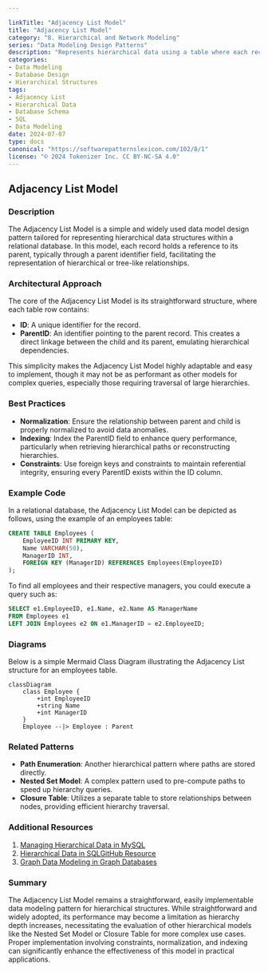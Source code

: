 ```yaml
---

linkTitle: "Adjacency List Model"
title: "Adjacency List Model"
category: "8. Hierarchical and Network Modeling"
series: "Data Modeling Design Patterns"
description: "Represents hierarchical data using a table where each record has a reference to its parent. Commonly used in scenarios like organizational charts or file directories."
categories:
- Data Modeling
- Database Design
- Hierarchical Structures
tags:
- Adjacency List
- Hierarchical Data
- Database Schema
- SQL
- Data Modeling
date: 2024-07-07
type: docs
canonical: "https://softwarepatternslexicon.com/102/8/1"
license: "© 2024 Tokenizer Inc. CC BY-NC-SA 4.0"
---
```


## Adjacency List Model

### Description

The Adjacency List Model is a simple and widely used data model design pattern tailored for representing hierarchical data structures within a relational database. In this model, each record holds a reference to its parent, typically through a parent identifier field, facilitating the representation of hierarchical or tree-like relationships.

### Architectural Approach

The core of the Adjacency List Model is its straightforward structure, where each table row contains:

- **ID**: A unique identifier for the record.
- **ParentID**: An identifier pointing to the parent record. This creates a direct linkage between the child and its parent, emulating hierarchical dependencies.
  
This simplicity makes the Adjacency List Model highly adaptable and easy to implement, though it may not be as performant as other models for complex queries, especially those requiring traversal of large hierarchies.

### Best Practices

- **Normalization**: Ensure the relationship between parent and child is properly normalized to avoid data anomalies.
- **Indexing**: Index the ParentID field to enhance query performance, particularly when retrieving hierarchical paths or reconstructing hierarchies.
- **Constraints**: Use foreign keys and constraints to maintain referential integrity, ensuring every ParentID exists within the ID column.

### Example Code

In a relational database, the Adjacency List Model can be depicted as follows, using the example of an employees table:

```sql
CREATE TABLE Employees (
    EmployeeID INT PRIMARY KEY,
    Name VARCHAR(50),
    ManagerID INT,
    FOREIGN KEY (ManagerID) REFERENCES Employees(EmployeeID)
);
```

To find all employees and their respective managers, you could execute a query such as:

```sql
SELECT e1.EmployeeID, e1.Name, e2.Name AS ManagerName
FROM Employees e1
LEFT JOIN Employees e2 ON e1.ManagerID = e2.EmployeeID;
```

### Diagrams

Below is a simple Mermaid Class Diagram illustrating the Adjacency List structure for an employees table.

```mermaid
classDiagram
    class Employee {
        +int EmployeeID
        +string Name
        +int ManagerID
    }
    Employee --|> Employee : Parent
```

### Related Patterns

- **Path Enumeration**: Another hierarchical pattern where paths are stored directly.
- **Nested Set Model**: A complex pattern used to pre-compute paths to speed up hierarchy queries.
- **Closure Table**: Utilizes a separate table to store relationships between nodes, providing efficient hierarchy traversal.

### Additional Resources

1. [Managing Hierarchical Data in MySQL](https://dev.mysql.com/doc/)
2. [Hierarchical Data in SQLGitHub Resource](https://www.sqlshack.com/)
3. [Graph Data Modeling in Graph Databases](https://neo4j.com/developer/graph-data-modeling/)

### Summary

The Adjacency List Model remains a straightforward, easily implementable data modeling pattern for hierarchical structures. While straightforward and widely adopted, its performance may become a limitation as hierarchy depth increases, necessitating the evaluation of other hierarchical models like the Nested Set Model or Closure Table for more complex use cases. Proper implementation involving constraints, normalization, and indexing can significantly enhance the effectiveness of this model in practical applications.

